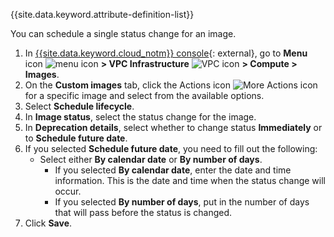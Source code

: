 
{{site.data.keyword.attribute-definition-list}}

You can schedule a single status change for an image.

1. In [{{site.data.keyword.cloud_notm}} console](/login){: external}, go to **Menu** icon ![menu icon](../icons/icon_hamburger.svg) **> VPC Infrastructure** ![VPC icon](../../icons/vpc.svg) **> Compute > Images**.
1. On the **Custom images** tab,  click the Actions icon ![More Actions icon](../icons/action-menu-icon.svg) for a specific image and select from the available options.
1. Select **Schedule lifecycle**.
1. In **Image status**, select the status change for the image.
1. In **Deprecation details**, select whether to change status **Immediately** or to **Schedule future date**.
1. If you selected **Schedule future date**, you need to fill out the following:
   - Select either **By calendar date** or **By number of days**.
      - If you selected **By calendar date**, enter the date and time information. This is the date and time when the status change will occur.
      - If you selected **By number of days**, put in the number of days that will pass before the status is changed.
1. Click **Save**.
